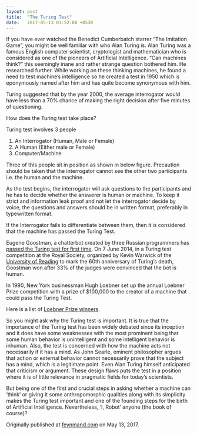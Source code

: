 ```yaml
---
layout: post
title:  "The Turing Test"
date:   2017-05-13 01:52:00 +0530
---
```


If you have ever watched the Benedict Cumberbatch starrer “The Imitation Game”, you might be well familiar with who Alan Turing is. Alan Turing was a famous English computer scientist, cryptologist and mathematician who is considered as one of the pioneers of Artificial Intelligence. “Can machines think?” this seemingly inane and rather strange question bothered him. He researched further. While working on these thinking machines, he found a need to test machine’s intelligence so he created a test in 1950 which is eponymously named after him and has quite become synonymous with him.

Turing suggested that by the year 2000, the average interrogator would have less than a 70% chance of making the right decision after five minutes of questioning.

How does the Turing test take place?

Turing test involves 3 people

   1.  An Interrogator (Human, Male or Female)
   2. A Human (Either male or Female)
   3. Computer/Machine

Three of this people sit in position as shown in below figure. Precaution should be taken that the interrogator cannot see the other two participants i.e. the human and the machine.

As the test begins, the interrogator will ask questions to the participants and he has to decide whether the answerer is human or machine. To keep it strict and information leak proof and not let the interrogator decide by voice, the questions and answers should be in written format, preferably in typewritten format.

If the Interrogator fails to differentiate between them, then it is considered that the machine has passed the Turing Test.

Eugene Goostman, a chatterbot created by three Russian programmers has [passed the Turing test for first time][turing-art-one]. On 7 June 2014, in a Turing test competition at the Royal Society, organized by Kevin Warwick of the [University of Reading][wiki-art] to mark the 60th anniversary of Turing’s death, Goostman won after 33% of the judges were convinced that the bot is human.

In 1990, New York businessman Hugh Loebner set up the annual Loebner Prize competition with a prize of $100,000 to the creator of a machine that could pass the Turing Test.

Here is a list of [Loebner Prize winners][loebner-list].

So you might ask why the Turing test is important. It is true that the importance of the Turing test has been widely debated since its inception and it does have some weaknesses with the most prominent being that some human behavior is unintelligent and some intelligent behavior is inhuman. Also, the test is concerned with how the machine acts not necessarily if it has a mind. As John Searle, eminent philosopher argues that action or external behavior cannot necessarily prove that the subject has a mind, which is a legitimate point. Even Alan Turing himself anticipated that criticism or argument. These design flaws puts the test in a position where it is of little relevance in pragmatic fields for today’s scientists.

But being one of the first and crucial steps in asking whether a machine can ‘think’ or giving it some anthropomorphic qualities along with its simplicity makes the Turing test important and one of the founding steps for the birth of Artificial Intelligence. Nevertheless, ‘I, Robot’ anyone (the book of course)?

Originally published at [feynmand.com][feynmand] on May 13, 2017.

[loebner-list]:loebner.net/Prizef/loebner-prize.html
[wiki-art]: https://en.wikipedia.org/wiki/University_of_Reading
[turing-art-one]: https://gizmodo.com/this-is-the-first-computer-in-history-to-have-passed-th-1587780232?utm_campaign=socialflow_gizmodo_facebook&utm_source=gizmodo_facebook&utm_medium=socialflow
[feynmand]: http://feynmand.com
